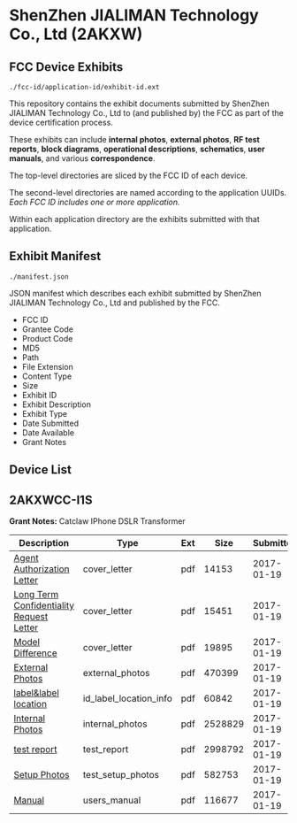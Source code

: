 # ShenZhen JIALIMAN Technology Co., Ltd (2AKXW)
## FCC Device Exhibits

```
./fcc-id/application-id/exhibit-id.ext
```

This repository contains the exhibit documents submitted by ShenZhen JIALIMAN Technology Co., Ltd to (and published by) the FCC as part of the device certification process.

These exhibits can include **internal photos**, **external photos**, **RF test reports**, **block diagrams**, **operational descriptions**, **schematics**, **user manuals**, and various **correspondence**.

The top-level directories are sliced by the FCC ID of each device.

The second-level directories are named according to the application UUIDs. *Each FCC ID includes one or more application.*

Within each application directory are the exhibits submitted with that application. 

## Exhibit Manifest

```
./manifest.json
```

JSON manifest which describes each exhibit submitted by ShenZhen JIALIMAN Technology Co., Ltd and published by the FCC.

- FCC ID
- Grantee Code
- Product Code
- MD5
- Path
- File Extension
- Content Type
- Size
- Exhibit ID
- Exhibit Description
- Exhibit Type
- Date Submitted
- Date Available
- Grant Notes

## Device List
## 2AKXWCC-I1S
**Grant Notes:** Catclaw IPhone DSLR Transformer

| Description | Type | Ext | Size | Submitted | Available |
| ----------- | ---- | --- | ---- | --------- | --------- |
| [Agent Authorization Letter](2AKXWCC-I1S/8a634888726248059c9e5a477bcd6929/3264769.pdf) | cover_letter | pdf | 14153 | 2017-01-19 | 2017-01-19 |
| [Long Term Confidentiality Request Letter](2AKXWCC-I1S/8a634888726248059c9e5a477bcd6929/3264775.pdf) | cover_letter | pdf | 15451 | 2017-01-19 | 2017-01-19 |
| [Model Difference](2AKXWCC-I1S/8a634888726248059c9e5a477bcd6929/3264777.pdf) | cover_letter | pdf | 19895 | 2017-01-19 | 2017-01-19 |
| [External Photos](2AKXWCC-I1S/8a634888726248059c9e5a477bcd6929/3264772.pdf) | external_photos | pdf | 470399 | 2017-01-19 | 2017-01-19 |
| [label&label location](2AKXWCC-I1S/8a634888726248059c9e5a477bcd6929/3264774.pdf) | id_label_location_info | pdf | 60842 | 2017-01-19 | 2017-01-19 |
| [Internal Photos](2AKXWCC-I1S/8a634888726248059c9e5a477bcd6929/3264773.pdf) | internal_photos | pdf | 2528829 | 2017-01-19 | 2017-01-19 |
| [test report](2AKXWCC-I1S/8a634888726248059c9e5a477bcd6929/3264770.pdf) | test_report | pdf | 2998792 | 2017-01-19 | 2017-01-19 |
| [Setup Photos](2AKXWCC-I1S/8a634888726248059c9e5a477bcd6929/3264780.pdf) | test_setup_photos | pdf | 582753 | 2017-01-19 | 2017-01-19 |
| [Manual](2AKXWCC-I1S/8a634888726248059c9e5a477bcd6929/3264776.pdf) | users_manual | pdf | 116677 | 2017-01-19 | 2017-01-19 |
